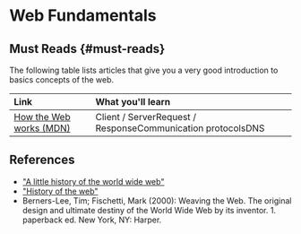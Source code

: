 # Web Fundamentals

## Must Reads {#must-reads}

The following table lists articles that give you a very good introduction to basics concepts of the web.

| **Link** | **What you'll learn** |
| :--- | :--- |
| [How the Web works \(MDN\)](https://developer.mozilla.org/en-US/docs/Learn/Getting_started_with_the_web/How_the_Web_works) | Client / ServerRequest / ResponseCommunication protocolsDNS |

## References

* ["A little history of the world wide web"](https://www.w3.org/History.html)
* ["History of the web"](https://webfoundation.org/about/vision/history-of-the-web/)
* Berners-Lee, Tim; Fischetti, Mark \(2000\): Weaving the Web. The original design and ultimate destiny of the World Wide Web by its inventor. 1. paperback ed. New York, NY: Harper.


